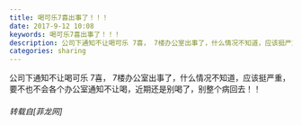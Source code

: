 ```yaml
---
title: 喝可乐7喜出事了！！！
date: 2017-9-12 10:08
keywords: 喝可乐7喜出事了！！！
description: 公司下通知不让喝可乐 7喜， 7楼办公室出事了，什么情况不知道，应该挺严重，要不也不会各个办公室通知不让喝，近期还是别喝了，别整个病回去！！
categories: sharing
---
```

<td class="t_f" id="postmessage_880568">

公司下通知不让喝可乐 7喜， 7楼办公室出事了，什么情况不知道，应该挺严重，要不也不会各个办公室通知不让喝，近期还是别喝了，别整个病回去！！</td>
###### 转载自[菲龙网]